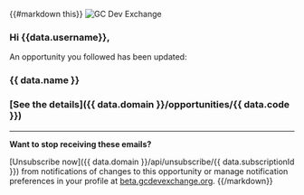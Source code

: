{{#markdown this}}
![GC Dev Exchange](https://beta.gcdevexchange.org/modules/core/client/img/logo/new-logo-220px.png)

### Hi {{data.username}},

An opportunity you followed has been updated:

### {{ data.name }}

### [See the details]({{ data.domain }}/opportunities/{{ data.code }})

---

**Want to stop receiving these emails?**

[Unsubscribe now]({{ data.domain }}/api/unsubscribe/{{ data.subscriptionId }}) from notifications of changes to this opportunity or manage notification preferences in your profile at [beta.gcdevexchange.org](https://beta.gcdevexchange.org).
{{/markdown}}
